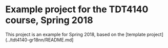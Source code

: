 # Example project for the TDT4140 course, Spring 2018

This project is an example for Spring 2018, based on the [template project](../tdt4140-gr18nn/README.md]
